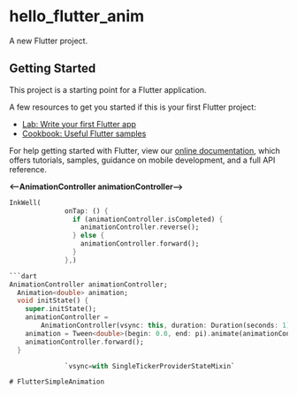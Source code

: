 # hello_flutter_anim

A new Flutter project.

## Getting Started

This project is a starting point for a Flutter application.

A few resources to get you started if this is your first Flutter project:

- [Lab: Write your first Flutter app](https://flutter.dev/docs/get-started/codelab)
- [Cookbook: Useful Flutter samples](https://flutter.dev/docs/cookbook)

For help getting started with Flutter, view our
[online documentation](https://flutter.dev/docs), which offers tutorials,
samples, guidance on mobile development, and a full API reference.


**<--AnimationController animationController-->**

```dart
InkWell(
              onTap: () {
                if (animationController.isCompleted) {
                  animationController.reverse();
                } else {
                  animationController.forward();
                }
              },)

```dart
AnimationController animationController;
  Animation<double> animation;
  void initState() {
    super.initState();
    animationController =
        AnimationController(vsync: this, duration: Duration(seconds: 1));
    animation = Tween<double>(begin: 0.0, end: pi).animate(animationController);
    animationController.forward();
  }

              `vsync=with SingleTickerProviderStateMixin`

# FlutterSimpleAnimation
